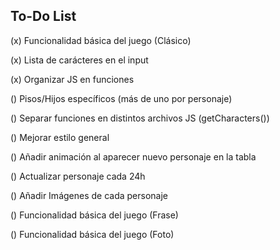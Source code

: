 ## To-Do List

(x) Funcionalidad básica del juego (Clásico)

(x) Lista de carácteres en el input

(x) Organizar JS en funciones

() Pisos/Hijos específicos (más de uno por personaje)

() Separar funciones en distintos archivos JS (getCharacters())

() Mejorar estilo general

() Añadir animación al aparecer nuevo personaje en la tabla

() Actualizar personaje cada 24h

() Añadir Imágenes de cada personaje

() Funcionalidad básica del juego (Frase)

() Funcionalidad básica del juego (Foto)
